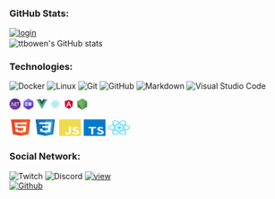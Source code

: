 ### GitHub Stats:
[![login](https://github-widgetbox.vercel.app/api/profile?username=staffuser&data=followers,repositories,stars,commits&theme=nautilus)](https://github.com/staffuser/github-widgetbox)
<br>
<img align="center" src="https://github-readme-stats.vercel.app/api?username=staffuser&show_icons=true&theme=blueberry" alt="ttbowen's GitHub stats"></img>
<br>
### Technologies:
<!-- line1 -->
![Docker](https://img.shields.io/badge/-Docker-000?&logo=Docker)
![Linux](https://img.shields.io/badge/-Linux-000?&logo=Linux)
![Git](https://img.shields.io/badge/-Git-05122A?style=flat&logo=git)
![GitHub](https://img.shields.io/badge/-GitHub-05122A?style=flat&logo=github)
![Markdown](https://img.shields.io/badge/-Markdown-05122A?style=flat&logo=markdown)
![Visual Studio Code](https://img.shields.io/badge/-Visual%20Studio%20Code-05122A?style=flat&logo=visual-studio-code&logoColor=007ACC)
<br>
<!-- line2 -->
<img height="20" src="https://raw.githubusercontent.com/github/explore/80688e429a7d4ef2fca1e82350fe8e3517d3494d/topics/dotnet/dotnet.png"></img>
<img height="20" src="https://raw.githubusercontent.com/github/explore/80688e429a7d4ef2fca1e82350fe8e3517d3494d/topics/csharp/csharp.png"></img>
<img height="20" src="https://raw.githubusercontent.com/github/explore/80688e429a7d4ef2fca1e82350fe8e3517d3494d/topics/vue/vue.png"></img>
<img height="20" src="https://raw.githubusercontent.com/github/explore/80688e429a7d4ef2fca1e82350fe8e3517d3494d/topics/react/react.png"></img>
<img height="20" src="https://raw.githubusercontent.com/github/explore/80688e429a7d4ef2fca1e82350fe8e3517d3494d/topics/angular/angular.png"></img>
<img height="20" src="https://raw.githubusercontent.com/github/explore/80688e429a7d4ef2fca1e82350fe8e3517d3494d/topics/nodejs/nodejs.png"></img>
<br>
<!-- line3 -->
<img alt="HTML" height="30" width="40" src="https://raw.githubusercontent.com/devicons/devicon/master/icons/html5/html5-original.svg"></img>
<img alt="CSS" height="30" width="40" src="https://raw.githubusercontent.com/devicons/devicon/master/icons/css3/css3-original.svg"></img>
<img alt="JS" height="30" width="40" src="https://raw.githubusercontent.com/devicons/devicon/master/icons/javascript/javascript-plain.svg"></img>
<img alt="TS" height="30" width="40" src="https://raw.githubusercontent.com/devicons/devicon/master/icons/typescript/typescript-plain.svg"></img>
<img alt="React" height="30" width="40" src="https://raw.githubusercontent.com/devicons/devicon/master/icons/react/react-original.svg"> </img>
<br>
### Social Network:
![Twitch](https://img.shields.io/twitch/status/pro13_0?style=social) ![Discord](https://img.shields.io/discord/1016068838074359889) [![view](https://komarev.com/ghpvc/?username=staffuser&color=blue)](https://github.com/staffuser)<br>
[![Github](https://img.shields.io/github/followers/staffuser?label=Follow&style=social)](https://github.com/staffuser)
